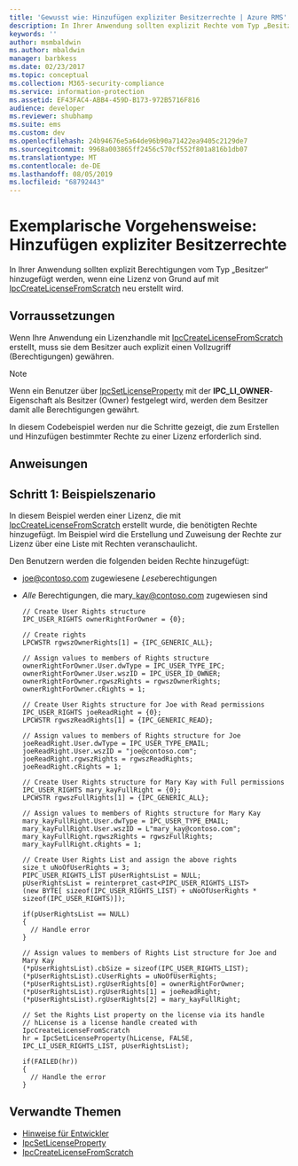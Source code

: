 ```yaml
---
title: 'Gewusst wie: Hinzufügen expliziter Besitzerrechte | Azure RMS'
description: In Ihrer Anwendung sollten explizit Rechte vom Typ „Besitzer“ hinzugefügt werden, wenn eine Lizenz von Grund auf neu erstellt wird.
keywords: ''
author: msmbaldwin
ms.author: mbaldwin
manager: barbkess
ms.date: 02/23/2017
ms.topic: conceptual
ms.collection: M365-security-compliance
ms.service: information-protection
ms.assetid: EF43FAC4-ABB4-459D-B173-972B5716F816
audience: developer
ms.reviewer: shubhamp
ms.suite: ems
ms.custom: dev
ms.openlocfilehash: 24b94676e5a64de96b90a71422ea9405c2129de7
ms.sourcegitcommit: 9968a003865ff2456c570cf552f801a816b1db07
ms.translationtype: MT
ms.contentlocale: de-DE
ms.lasthandoff: 08/05/2019
ms.locfileid: "68792443"
---
```

# <a name="how-to-add-explicit-owner-rights"></a>Exemplarische Vorgehensweise: Hinzufügen expliziter Besitzerrechte

In Ihrer Anwendung sollten explizit Berechtigungen vom Typ „Besitzer“ hinzugefügt werden, wenn eine Lizenz von Grund auf mit [IpcCreateLicenseFromScratch](https://msdn.microsoft.com/library/hh535256.aspx) neu erstellt wird.

## <a name="prerequisites"></a>Vorraussetzungen

Wenn Ihre Anwendung ein Lizenzhandle mit [IpcCreateLicenseFromScratch](https://msdn.microsoft.com/library/hh535256.aspx) erstellt, muss sie dem Besitzer auch explizit einen Vollzugriff (Berechtigungen) gewähren.

> [!NOTE]
> Wenn ein Benutzer über [IpcSetLicenseProperty](https://msdn.microsoft.com/library/hh535271.aspx) mit der **IPC\_LI\_OWNER**-Eigenschaft als Besitzer (Owner) festgelegt wird, werden dem Besitzer damit alle Berechtigungen gewährt.

In diesem Codebeispiel werden nur die Schritte gezeigt, die zum Erstellen und Hinzufügen bestimmter Rechte zu einer Lizenz erforderlich sind.

## <a name="instructions"></a>Anweisungen
 
## <a name="step-1-example-scenario"></a>Schritt 1: Beispielszenario

In diesem Beispiel werden einer Lizenz, die mit [IpcCreateLicenseFromScratch](https://msdn.microsoft.com/library/hh535256.aspx) erstellt wurde, die benötigten Rechte hinzugefügt. Im Beispiel wird die Erstellung und Zuweisung der Rechte zur Lizenz über eine Liste mit Rechten veranschaulicht.

Den Benutzern werden die folgenden beiden Rechte hinzugefügt:

- joe@contoso.com zugewiesene *Lese*berechtigungen
- *Alle* Berechtigungen, die mary\_kay@contoso.com zugewiesen sind

      // Create User Rights structure
      IPC_USER_RIGHTS ownerRightForOwner = {0};

      // Create rights
      LPCWSTR rgwszOwnerRights[1] = {IPC_GENERIC_ALL};

      // Assign values to members of Rights structure
      ownerRightForOwner.User.dwType = IPC_USER_TYPE_IPC;
      ownerRightForOwner.User.wszID = IPC_USER_ID_OWNER;
      ownerRightForOwner.rgwszRights = rgwszOwnerRights;
      ownerRightForOwner.cRights = 1;

      // Create User Rights structure for Joe with Read permissions
      IPC_USER_RIGHTS joeReadRight = {0};
      LPCWSTR rgwszReadRights[1] = {IPC_GENERIC_READ};

      // Assign values to members of Rights structure for Joe
      joeReadRight.User.dwType = IPC_USER_TYPE_EMAIL;
      joeReadRight.User.wszID = "joe@contoso.com";
      joeReadRight.rgwszRights = rgwszReadRights;
      joeReadRight.cRights = 1;

      // Create User Rights structure for Mary Kay with Full permissions
      IPC_USER_RIGHTS mary_kayFullRight = {0};
      LPCWSTR rgwszFullRights[1] = {IPC_GENERIC_ALL};

      // Assign values to members of Rights structure for Mary Kay
      mary_kayFullRight.User.dwType = IPC_USER_TYPE_EMAIL;
      mary_kayFullRight.User.wszID = L"mary_kay@contoso.com";
      mary_kayFullRight.rgwszRights = rgwszFullRights;
      mary_kayFullRight.cRights = 1;

      // Create User Rights List and assign the above rights
      size_t uNoOfUserRights = 3;
      PIPC_USER_RIGHTS_LIST pUserRightsList = NULL;
      pUserRightsList = reinterpret_cast<PIPC_USER_RIGHTS_LIST>
      (new BYTE[ sizeof(IPC_USER_RIGHTS_LIST) + uNoOfUserRights * sizeof(IPC_USER_RIGHTS)]);

      if(pUserRightsList == NULL)
      {
        // Handle error
      }

      // Assign values to members of Rights List structure for Joe and Mary Kay
      (*pUserRightsList).cbSize = sizeof(IPC_USER_RIGHTS_LIST);
      (*pUserRightsList).cUserRights = uNoOfUserRights;
      (*pUserRightsList).rgUserRights[0] = ownerRightForOwner;
      (*pUserRightsList).rgUserRights[1] = joeReadRight;
      (*pUserRightsList).rgUserRights[2] = mary_kayFullRight;

      // Set the Rights List property on the license via its handle
      // hLicense is a license handle created with IpcCreateLicenseFromScratch
      hr = IpcSetLicenseProperty(hLicense, FALSE, IPC_LI_USER_RIGHTS_LIST, pUserRightsList);

      if(FAILED(hr))
      {
        // Handle the error
      }



## <a name="related-topics"></a>Verwandte Themen

- [Hinweise für Entwickler](developer-notes.md)
- [IpcSetLicenseProperty](https://msdn.microsoft.com/library/hh535271.aspx)
- [IpcCreateLicenseFromScratch](https://msdn.microsoft.com/library/hh535256.aspx)

